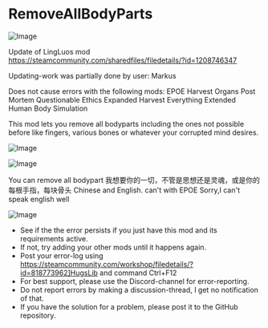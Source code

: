 # RemoveAllBodyParts

![Image](https://i.imgur.com/buuPQel.png)

Update of LingLuos mod
https://steamcommunity.com/sharedfiles/filedetails/?id=1208746347

Updating-work was partially done by user: Markus

Does not cause errors with the following mods:
EPOE
Harvest Organs Post Mortem
Questionable Ethics Expanded
Harvest Everything
Extended Human Body Simulation

This mod lets you remove all bodyparts including the ones not possible before like fingers, various bones or whatever your corrupted mind desires.

![Image](https://i.imgur.com/pufA0kM.png)

	
![Image](https://i.imgur.com/Z4GOv8H.png)


You can remove all bodypart
	我想要你的一切，不管是思想还是灵魂，或是你的每根手指，每块骨头
       Chinese and English.
can't with EPOE
Sorry,I can't speak english well


![Image](https://i.imgur.com/PwoNOj4.png)



-  See if the the error persists if you just have this mod and its requirements active.
-  If not, try adding your other mods until it happens again.
-  Post your error-log using https://steamcommunity.com/workshop/filedetails/?id=818773962]HugsLib and command Ctrl+F12
-  For best support, please use the Discord-channel for error-reporting.
-  Do not report errors by making a discussion-thread, I get no notification of that.
-  If you have the solution for a problem, please post it to the GitHub repository.



